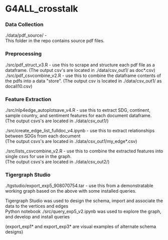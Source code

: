 # G4ALL_crosstalk

### Data Collection
./data/pdf_source/  -  
This folder in the repo contains source pdf files.

### Preprocessing  
./src/pdf_struct_v3.R - use this to scrape and structure each pdf file as a dataframe.
(The output csv's are located in ./data/csv_out1/ as doc*.csv)
./src/pdf_csvcombine_v2.R - use this to combine the dataframe contents of the pdfs into a data "store".
(The output csv is located in ./data/csv_out1/ as docall10.csv)

### Feature Extraction
./src/nlp4edge_autoplotsave_v4.R - use this to extract SDG, continent, sample country, and sentiment features for each document dataframe.  
(The output csvs's are located in ./data/csv_out1/)  

./src/create_edge_list_fulldoc_v4.ipynb - use this to extract relationships between SDGs from each document  
(The output csvs's are located in ./data/csv_out1/my_edge*.csv)  

./src/lists_csvcombine_v2.R - use this to combine the extracted features into single csvs for use in the graph.  
(The output csvs's are located in ./data/csv_out2/)  

### Tigergraph Studio  
./tgstudio/export_exp5_908070754.tar - use this from a demonstratable working graph based on the above with some installed queries.  

Tigergraph Studio was used to design the schema, import and associate the data to the vertices and edges     
Python notebook ./src/query_exp5_v2.ipynb was used to explore the graph, and develop and install queries  

(export_exp1* and export_exp3* are visual examples of alternate schema designs)  
